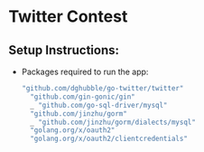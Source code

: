 # Twitter Contest

## Setup Instructions:

- Packages required to run the app: 
  ```go
  "github.com/dghubble/go-twitter/twitter"
	"github.com/gin-gonic/gin"
	_ "github.com/go-sql-driver/mysql"
	"github.com/jinzhu/gorm"
	_ "github.com/jinzhu/gorm/dialects/mysql"
	"golang.org/x/oauth2"
	"golang.org/x/oauth2/clientcredentials"
  ```
